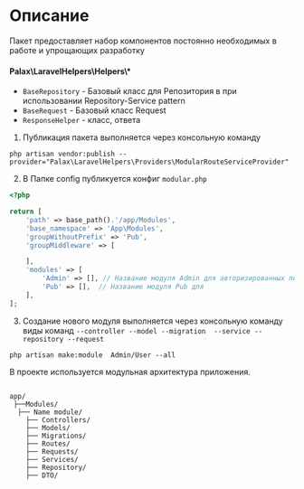 # Описание 

Пакет предоставляет набор компонентов постоянно необходимых в работе и упрощающих разработку

#### Palax\LaravelHelpers\Helpers\\*

- `BaseRepository` - Базовый класс для Репозитория в при использовании  Repository-Service pattern
- `BaseRequest` - Базовый класс Request
- `ResponseHelper` - класс, ответа 


1. Публикация пакета выполняется через консольную команду

```shell script
php artisan vendor:publish --provider="Palax\LaravelHelpers\Providers\ModularRouteServiceProvider"
```
2. В Папке config публикуется конфиг `modular.php`
```php
<?php

return [
    'path' => base_path().'/app/Modules',
    'base_namespace' => 'App\Modules',
    'groupWithoutPrefix' => 'Pub',
    'groupMiddleware' => [

    ],
    'modules' => [
        'Admin' => [], // Название модуля Admin для авторизированных пользователь 
        'Pub' => [],  // Название модуля Pub для 
    ],
];

```
3. Создание нового модуля выполняется через консольную команду виды команд `--controller --model --migration  --service --repository --request`
```shell script
php artisan make:module  Admin/User --all 
```
В проекте используется модульная архитектура приложения.
<pre><code>
app/
 ├──Modules/
  ├── Name module<span></span>/
    ├── Controllers/
    ├── Models/
    ├── Migrations/
    ├── Routes/
    ├── Requests/
    ├── Services/
    ├── Repository/
    ├── DTO/
</code></pre>